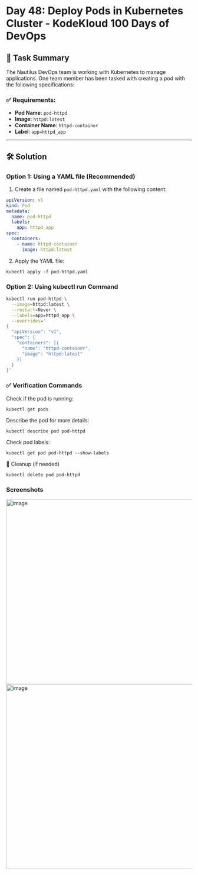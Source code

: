 # Day 48: Deploy Pods in Kubernetes Cluster - KodeKloud 100 Days of DevOps

## 🧠 Task Summary

The Nautilus DevOps team is working with Kubernetes to manage applications. One team member has been tasked with creating a pod with the following specifications:

### ✅ Requirements:
- **Pod Name**: `pod-httpd`
- **Image**: `httpd:latest`
- **Container Name**: `httpd-container`
- **Label**: `app=httpd_app`

---

## 🛠️ Solution

### Option 1: Using a YAML file (Recommended)

1. Create a file named `pod-httpd.yaml` with the following content:

```yaml
apiVersion: v1
kind: Pod
metadata:
  name: pod-httpd
  labels:
    app: httpd_app
spec:
  containers:
    - name: httpd-container
      image: httpd:latest
```
2. Apply the YAML file:

```
kubectl apply -f pod-httpd.yaml
```
### Option 2: Using kubectl run Command
```bash
kubectl run pod-httpd \
  --image=httpd:latest \
  --restart=Never \
  --labels=app=httpd_app \
  --overrides='
{
  "apiVersion": "v1",
  "spec": {
    "containers": [{
      "name": "httpd-container",
      "image": "httpd:latest"
    }]
  }
}'
```
### ✅ Verification Commands

Check if the pod is running:
```
kubectl get pods
```
Describe the pod for more details:
```
kubectl describe pod pod-httpd
```
Check pod labels:
```
kubectl get pod pod-httpd --show-labels
```

🧹 Cleanup (if needed)
```
kubectl delete pod pod-httpd
```

### Screenshots
<img width="700" height="500" alt="image" src="https://github.com/user-attachments/assets/3456c940-d1cf-4080-8664-bcc57f4b8a76" />

<img width="700" height="500" alt="image" src="https://github.com/user-attachments/assets/5fb68275-6469-4478-8bc7-11506db9a41a" />




